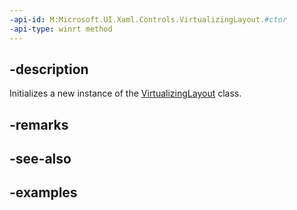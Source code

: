 ```yaml
---
-api-id: M:Microsoft.UI.Xaml.Controls.VirtualizingLayout.#ctor
-api-type: winrt method
---
```


## -description

Initializes a new instance of the [VirtualizingLayout](virtualizinglayout.md) class.

## -remarks

## -see-also

## -examples

